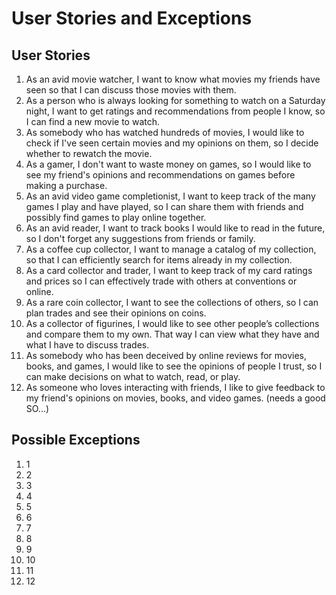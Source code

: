 # User Stories and Exceptions
## User Stories
1. As an avid movie watcher, I want to know what movies my friends have seen so that I can discuss those movies with them.
2. As a person who is always looking for something to watch on a Saturday night, I want to get ratings and recommendations from people I know, so I can find a new movie to watch.
3. As somebody who has watched hundreds of movies, I would like to check if I've seen certain movies and my opinions on them, so I decide whether to rewatch the movie.
4. As a gamer, I don't want to waste money on games, so I would like to see my friend's opinions and recommendations on games before making a purchase.
5. As an avid video game completionist, I want to keep track of the many games I play and have played, so I can share them with friends and possibly find games to play online together.
6. As an avid reader, I want to track books I would like to read in the future, so I don't forget any suggestions from friends or family.
7. As a coffee cup collector, I want to manage a catalog of my collection, so that I can efficiently search for items already in my collection.
8. As a card collector and trader, I want to keep track of my card ratings and prices so I can effectively trade with others at conventions or online.
9. As a rare coin collector, I want to see the collections of others, so I can plan trades and see their opinions on coins.
10. As a collector of figurines, I would like to see other people’s collections and compare them to my own. That way I can view what they have and what I have to discuss trades.
11. As somebody who has been deceived by online reviews for movies, books, and games, I would like to see the opinions of people I trust, so I can make decisions on what to watch, read, or play.
12. As someone who loves interacting with friends, I like to give feedback to my friend's opinions on movies, books, and video games. (needs a good SO...)

## Possible Exceptions
1. 1
2. 2
3. 3
4. 4
5. 5
6. 6
7. 7
8. 8
9. 9
10. 10
11. 11
12. 12
